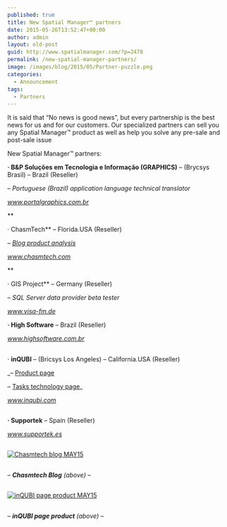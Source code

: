 ```yaml
---
published: true
title: New Spatial Manager™ partners
date: 2015-05-26T13:52:47+00:00
author: admin
layout: old-post
guid: http://www.spatialmanager.com/?p=2478
permalink: /new-spatial-manager-partners/
image: /images/blog/2015/05/Partner-puzzle.png
categories:
  - Announcement
tags:
  - Partners
---
```

<span><span>It is said that</span> &#8220;No news is good news&#8221;, but every partnership is the best news for us and for our customers. Our specialized partners can sell you any Spatial Manager<span>™</span> product as well as help you solve any pre-sale and post-sale issue</span>

<!--more-->

New Spatial Manager™ partners:

**· B&P Soluções em Tecnologia e Informação (GRAPHICS)** &#8211; (Brycsys Brasil) &#8211; Brazil (Reseller)
  
_&#8211; Portuguese (Brazil) application language technical translator_
  
_<a href="http://www.portalgraphics.com.br" target="_blank" rel="nofollow">www.portalgraphics.com.br</a>_
  
**
  
· ChasmTech** &#8211; Florida.USA (Reseller)
  
_&#8211; <a href="https://chasmtech.wordpress.com/2015/05/14/accessing-spatial-data-in-cad-without-autocad-map/" target="_blank" rel="nofollow">Blog product analysis</a>_
  
_<a href="http://chasmtech.com" target="_blank" rel="nofollow">www.chasmtech.com</a>_
  
**
  
· GIS Project** &#8211; Germany (Reseller)
  
_&#8211; SQL Server data provider beta tester_
  
<a href="http://www.visa-fm.de" target="_blank" rel="nofollow"><em>www.visa-fm.de</em></a>

**· High Software** &#8211; Brazil (Reseller)
  
<a href="http://www.highsoftware.com.br" target="_blank" rel="nofollow"><em>www.highsoftware.com.br</em></a>

## 

· **inQUBI** &#8211; (Bricsys Los Angeles) &#8211; California.USA (Reseller)
  
_&#8211; <a href="http://www.inqubi.com/?page_id=866" target="_blank" rel="nofollow">Product page</a>
  
&#8211; <a href="http://www.inqubi.com/?p=971" target="_blank" rel="nofollow">Tasks technology page</a>_
  
_<a href="http://www.inqubi.com" target="_blank" rel="nofollow">www.inqubi.com</a>_

## 

**· Supportek** &#8211; Spain (Reseller)
  
<a href="http://www.supportek.es" target="_blank" rel="nofollow"><em>www.supportek.es</em></a>

## 

<p>
  <a href="https://chasmtech.wordpress.com/2015/05/14/accessing-spatial-data-in-cad-without-autocad-map/" target="_blank" rel="nofollow"><img src="/images/blog/2015/05/Chasmtech-blog-MAY15.jpg" alt="Chasmtech blog MAY15" width="400" height="488" srcset="/images/blog/2015/05/Chasmtech-blog-MAY15.jpg 839w, /images/blog/2015/05/Chasmtech-blog-MAY15-246x300.jpg 246w, /images/blog/2015/05/Chasmtech-blog-MAY15-624x760.jpg 624w" sizes="(max-width: 400px) 100vw, 400px" /></a>
</p>

## 

_&#8211; **Chasmtech Blog** (above) &#8211;_

## 

<p>
  <a href="http://www.inqubi.com/?page_id=866" target="_blank" rel="nofollow"><img src="/images/blog/2015/05/inQUBI-page-product-MAY15-1024x887.jpg" alt="inQUBI page product MAY15" width="400" height="347" srcset="/images/blog/2015/05/inQUBI-page-product-MAY15-1024x887.jpg 1024w, /images/blog/2015/05/inQUBI-page-product-MAY15-300x259.jpg 300w, /images/blog/2015/05/inQUBI-page-product-MAY15-624x540.jpg 624w, /images/blog/2015/05/inQUBI-page-product-MAY15.jpg 1144w" sizes="(max-width: 400px) 100vw, 400px" /></a>
</p>

## 

_&#8211; **inQUBI page product** (above) &#8211;_